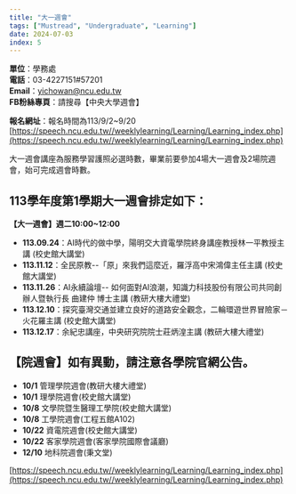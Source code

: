 ```yaml
---
title: "大一週會"
tags: ["Mustread", "Undergraduate", "Learning"]
date: 2024-07-03
index: 5
---
```


**單位**：學務處  
**電話**：03-4227151#57201  
**Email**：[yichowan@ncu.edu.tw](mailto:yichowan@ncu.edu.tw)  
**FB粉絲專頁**：請搜尋【中央大學週會】

**報名網址**：報名時間為113/9/2~9/20 
[https://speech.ncu.edu.tw//weeklylearning/Learning/Learning_index.php](https://speech.ncu.edu.tw//weeklylearning/Learning/Learning_index.php)

大一週會講座為服務學習護照必選時數，畢業前要參加4場大一週會及2場院週會，始可完成週會時數。

## 113學年度第1學期大一週會排定如下：

**【大一週會】週二10:00~12:00**

- **113.09.24**：AI時代的做中學，陽明交大資電學院終身講座教授林一平教授主講 (校史館大講堂)
- **113.11.12**：全民原教--「原」來我們這麼近，羅浮高中宋鴻偉主任主講 (校史館大講堂)
- **113.11.26**：AI永續論壇-- 如何面對AI浪潮，知識力科技股份有限公司共同創辦人暨執行長 曲建仲 博士主講 (教研大樓大禮堂)
- **113.12.10**：探究臺灣交通並建立良好的道路安全觀念，二輪環遊世界冒險家－火花羅主講 (校史館大講堂)
- **113.12.17**：余紀忠講座，中央研究院院士莊炳湟主講 (教研大樓大禮堂)

## 【院週會】如有異動，請注意各學院官網公告。

-	**10/1** 管理學院週會(教研大樓大禮堂)
-	**10/1** 理學院週會(校史館大講堂) 
-	**10/8** 文學院暨生醫理工學院(校史館大講堂)
-	**10/8** 工學院週會(工程五館A102)
-	**10/22** 資電院週會(校史館大講堂)
-	**10/22** 客家學院週會(客家學院國際會議廳)
-	**12/10** 地科院週會(秉文堂)


[https://speech.ncu.edu.tw//weeklylearning/Learning/Learning_index.php](https://speech.ncu.edu.tw//weeklylearning/Learning/Learning_index.php)
